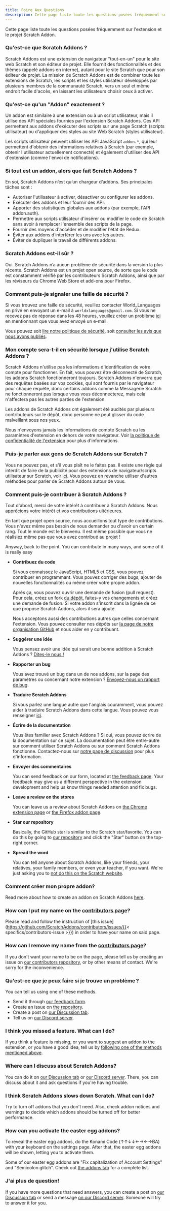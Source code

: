 ```yaml
---
title: Foire Aux Questions
description: Cette page liste toute les questions posées fréquemment sur l'extension et le projet Scratch Addon.
---
```


Cette page liste toute les questions posées fréquemment sur l'extension et le projet Scratch Addon.

### Qu'est-ce que Scratch Addons ?

Scratch Addons est une extension de navigateur "tout-en-un" pour le site web Scratch et son éditeur de projet. Elle fournit des fonctionnalités et des thèmes (appelé addons en interne), autant pour le site Scratch que pour son éditeur de projet. La mission de Scratch Addons est de combiner toute les extensions de Scratch, les scripts et les styles utilisateur développés par plusieurs membres de la communauté Scratch, vers un seul et même endroit facile d'accès, en laissant les utilisateurs choisir ceux à activer.

### Qu'est-ce qu'un "Addon" exactement ?

Un addon est similaire à une extension ou à un script utilisateur, mais il utilise des API spéciales fournies par l'extension Scratch Addons. Ces API permettent aux addons d'exécuter des scripts sur une page Scratch (scripts utilisateur) ou d'appliquer des styles au site Web Scratch (styles utilisateur).

Les scripts utilisateur peuvent utiliser les API JavaScript `addon.*`, qui leur permettent d'obtenir des informations relatives à Scratch (par exemple, obtenir l'utilisateur actuellement connecté) et également d'utiliser des API d'extension (comme l'envoi de notifications).

### Si tout est un addon, alors que fait Scratch Addons ? 

En soi, Scratch Addons n’est qu’un chargeur d’addons. Ses principales tâches sont :

- Autoriser l'utilisateur à activer, désactiver ou configurer les addons. 
- Exécuter des addons et leur fournir des API. 
- Apporter des statistiques globales aux addons (par exemple, l'API addon.auth).
- Permettre aux scripts utilisateur d'insérer ou modifier le code de Scratch sans avoir à remplacer l'ensemble des scripts de la page.
- Fournir des moyens d'accéder et de modifier l'état de Redux.
- Éviter aux addons d’interférer les uns avec les autres. 
- Éviter de dupliquer le travail de différents addons. 

### Scratch Addons est-il sûr ?

Oui. Scratch Addons n’a aucun problème de sécurité dans la version la plus récente. Scratch Addons est un projet open source, de sorte que le code est constamment vérifié par les contributeurs Scratch Addons, ainsi que par les réviseurs du Chrome Web Store et add-ons pour Firefox. 

### Comment puis-je signaler une faille de sécurité ?

Si vous trouvez une faille de sécurité, veuillez contacter World_Languages ​​en privé en envoyant un e-mail à `worldxlanguages@gmail.com`. Si vous ne recevez pas de réponse dans les 48 heures, veuillez créer un problème [ici](https://github.com/ScratchAddons/ScratchAddons/issues/) en mentionnant que vous avez envoyé un e-mail.

Vous pouvez soit [lire notre politique de sécurité](https://github.com/ScratchAddons/ScratchAddons/security/policy), soit [consulter les avis que nous avons publiés](https://github.com/ScratchAddons/ScratchAddons/security/advisories?state=published).

### Mon compte sera-t-il en sécurité lorsque j'utilise Scratch Addons ?

Scratch Addons n'utilise pas les informations d'identification de votre compte pour fonctionner. En fait, vous pouvez être déconnecté de Scratch, les addons Scratch fonctionneront toujours. Scratch Addons n'enverra que des requêtes basées sur vos cookies, qui sont fournis par le navigateur pour chaque requête, donc certains addons comme la Messagerie Scratch ne fonctionneront pas lorsque vous vous déconnecterez, mais cela n'affectera pas les autres parties de l'extension.

Les addons de Scratch Addons ont également été audités par plusieurs contributeurs sur le dépôt, donc personne ne peut glisser du code malveillant sous nos yeux.

Nous n'envoyons jamais les informations de compte Scratch ou les paramètres d'extension en dehors de votre navigateur. Voir [la politique de confidentialité de l'extension](/docs/privacy/policies/extension) pour plus d'informations.

### Puis-je parler aux gens de Scratch Addons sur Scratch ?

Vous ne pouvez pas, et s'il vous plaît ne le faites pas. Il existe une règle qui interdit de faire de la publicité pour des extensions de navigateur/scripts utilisateur sur Scratch, voir [ici](https://scratch.mit.edu/discuss/post/2907564/). Vous pouvez en revanche utiliser d'autres méthodes pour parler de Scratch Addons autour de vous.

### Comment puis-je contribuer à Scratch Addons ?

Tout d'abord, merci de votre intérêt à contribuer à Scratch Addons. Nous apprécions votre intérêt et vos contributions ultérieures.

En tant que projet open source, nous accueillons tout type de contributions. Vous n'avez même pas besoin de nous demander ou d'avoir un certain rang. Tout le monde est le bienvenu. Il est même possible que vous ne réalisiez même pas que vous avez contribué au projet !

Anyway, back to the point. You can contribute in many ways, and some of it is really easy

- **Contribuez du code**

  Si vous connaissez le JavaScript, HTML5 et CSS, vous pouvez contribuer en programmant. Vous pouvez corriger des bugs, ajouter de nouvelles fonctionnalités ou même créer votre propre addon.

  Après ça, vous pouvez ouvrir une demande de fusion (pull request). Pour cela, créez un fork [du dépôt](https://github.com/ScratchAddons/ScratchAddons/), faites-y vos changements et créez une demande de fusion. Si votre addon s'inscrit dans la lignée de ce que propose Scratch Addons, alors il sera ajouté.

  Nous acceptons aussi des contributions autres que celles concernant l'extension. Vous pouvez consulter nos dépôts sur [la page de notre organisation GitHub](https://github.com/ScratchAddons) et nous aider en y contribuant.

- **Suggérer une idée** 

  Vous pensez avoir une idée qui serait une bonne addition à Scratch Addons ? [Dites-le nous !](#i-think-you-missed-a-feature-what-can-i-do)

- **Rapporter un bug**

  Vous avez trouvé un bug dans un de nos addons, sur la page des paramètres ou concernant notre extension ? [Envoyez-nous un rapport de bug](#what-can-i-do-if-i-find-a-problem).

- **Traduire Scratch Addons**

  Si vous parlez une langue autre que l'anglais couramment, vous pouvez aider à traduire Scratch Addons dans cette langue. Vous pouvez vous renseigner [ici](/docs/localization/joining-the-localization-team).

- **Écrire de la documentation**

  Vous êtes familier avec Scratch Addons ? Si oui, vous pouvez écrire de la documentation sur ce sujet. La documentation peut être entre-autre sur comment utiliser Scratch Addons ou sur comment Scratch Addons fonctionne. Contactez-nous sur [notre page de discussion](https://github.com/ScratchAddons/ScratchAddons/discussions) pour plus d'information.

- **Envoyer des commentaires**

  You can send feedback on our form, located at [the feedback page](https://scratchaddons.com/feedback). Your feedback may give us a different perspective in the extension development and help us know things needed attention and fix bugs.

- **Leave a review on the stores**

  You can leave us a review about Scratch Addons on [the Chrome extension page](https://chrome.google.com/webstore/detail/fbeffbjdlemaoicjdapfpikkikjoneco) or [the Firefox addon page](https://addons.mozilla.org/firefox/addon/scratch-messaging-extension/).

- **Star our repository**

  Basically, the GitHub star is similar to the Scratch star/favorite. You can do this by going to [our repository](https://github.com/ScratchAddons/ScratchAddons) and click the "Star" button on the top-right corner.

- **Spread the word**

  You can tell anyone about Scratch Addons, like your friends, your relatives, your family members, or even your teacher, if you want. We're just asking you to [not do this on the Scratch website](#can-i-tell-people-about-scratch-addons-on-scratch).

### Comment créer mon propre addon?

Read more about how to create an addon on Scratch Addons [here](/docs/develop/getting-started).

### How can I put my name on the [contributors page](/contributors)?

Please read and follow the instruction of [this issue](https://github.com/ScratchAddons/contributors/issues/{{< specifics/contributors-issue >}}) in order to have your name on said page.

### How can I remove my name from the [contributors page](/contributors)?

If you don't want your name to be on the page, please tell us by creating an issue on [our contributors repository](https://github.com/ScratchAddons/contributors/issues/), or by other means of contact. We're sorry for the inconvenience.

### Qu'est-ce que je peux faire si je trouve un problème ?

You can tell us using one of these methods.

- Send it through [our feedback form](https://scratchaddons.com/feedback).
- Create an issue on [the repository](https://github.com/ScratchAddons/ScratchAddons/issues).
- Create a post on [our Discussion tab](https://github.com/ScratchAddons/ScratchAddons/discussions).
- Tell us on [our Discord server](https://discord.gg/R5NBqwMjNc).

### I think you missed a feature. What can I do?

If you think a feature is missing, or you want to suggest an addon to the extension, or you have a good idea, tell us by [following one of the methods mentioned above](#what-can-i-do-if-i-find-a-problem).

### Where can I discuss about Scratch Addons?

You can do it on [our Discussion tab](https://github.com/ScratchAddons/ScratchAddons/discussions) or [our Discord server](https://discord.gg/R5NBqwMjNc). There, you can discuss about it and ask questions if you're having trouble.

### I think Scratch Addons slows down Scratch. What can I do?

Try to turn off addons that you don't need. Also, check addon notices and warnings to decide which addons should be turned off for better performance. 

### How can you activate the easter egg addons?

To reveal the easter egg addons, do the Konami Code (↑↑↓↓←→←→BA) with your keyboard on the settings page. After that, the easter egg addons will be shown, letting you to activate them.

Some of our easter egg addons are "Fix capitalization of Account Settings" and "Semicolon glitch". Check out [the addons tab](/addons) for a complete list.

### J'ai plus de question!

If you have more questions that need answers, you can create a post on [our Discussion tab](https://github.com/ScratchAddons/ScratchAddons/discussions) or send a message [on our Discord server](https://discord.gg/R5NBqwMjNc). Someone will try to answer it for you.
